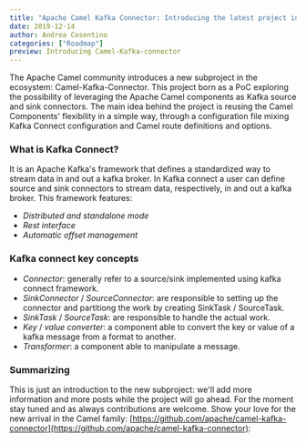 ```yaml
---
title: "Apache Camel Kafka Connector: Introducing the latest project in the ecosystem"
date: 2019-12-14
author: Andrea Cosentino
categories: ["Roadmap"]
preview: Introducing Camel-Kafka-connector
---
```


The Apache Camel community introduces a new subproject in the ecosystem: Camel-Kafka-Connector. This project born as a PoC exploring the possibility of leveraging the Apache Camel components as Kafka source and sink connectors.
The main idea behind the project is reusing the Camel Components' flexibility in a simple way, through a configuration file mixing Kafka Connect configuration and Camel route definitions and options.

### What is Kafka Connect?

It is an Apache Kafka's framework that defines a standardized way to stream data in and out a kafka broker. In Kafka connect a user can define source and sink connectors to stream data, respectively, in and out a kafka broker.
This framework features:

- _Distributed and standalone mode_
- _Rest interface_
- _Automatic offset management_

### Kafka connect key concepts

- _Connector_: generally refer to a source/sink implemented using kafka connect framework.
- _SinkConnector_ / _SourceConnector_: are responsible to setting up the connector and partitiong the work by creating SinkTask / SourceTask.
- _SinkTask_ / _SourceTask_: are responsible to handle the actual work.
- _Key_ / _value converter_: a component able to convert the key or value of a kafka message from a format to another.
- _Transformer_: a component able to manipulate a message.

### Summarizing

This is just an introduction to the new subproject: we'll add more information and more posts while the project will go ahead. For the moment stay tuned and as always contributions are welcome. Show your love for the new arrival in the Camel family: [https://github.com/apache/camel-kafka-connector](https://github.com/apache/camel-kafka-connector):


